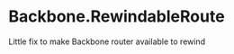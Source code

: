 Backbone.RewindableRoute
========================

Little fix to make Backbone router available to rewind
